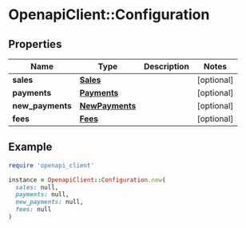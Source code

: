 # OpenapiClient::Configuration

## Properties

| Name | Type | Description | Notes |
| ---- | ---- | ----------- | ----- |
| **sales** | [**Sales**](Sales.md) |  | [optional] |
| **payments** | [**Payments**](Payments.md) |  | [optional] |
| **new_payments** | [**NewPayments**](NewPayments.md) |  | [optional] |
| **fees** | [**Fees**](Fees.md) |  | [optional] |

## Example

```ruby
require 'openapi_client'

instance = OpenapiClient::Configuration.new(
  sales: null,
  payments: null,
  new_payments: null,
  fees: null
)
```

